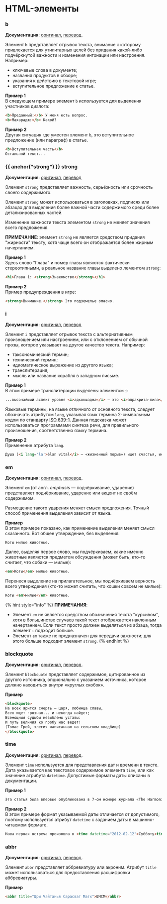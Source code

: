 # HTML-элементы

### b

**Документация**: [оригинал](https://html.spec.whatwg.org/multipage/text-level-semantics.html#the-b-element), [перевод](http://spec.piraruco.com/html5/text-level-semantics.htm#the-b-element).

Элемент `b` представляет отрывок текста, внимание к которому привлекается для утилитарных целей без придания какой-либо подчёркнутой важности и изменения интонации или настроения. Например:

* ключевые слова в документе;
* названия продуктов в обзоре;
* указания к действию в текстовой игре;
* вступительное предложение к статье.

**Пример 1**\
В следующем примере элемент `b` используется для выделения участников диалога:

```html
<b>Преданный:</b> У меня есть вопрос.
<b>Махарадж:</b> Какой?
```

**Пример 2**\
Другая ситуация где уместен элемент `b`, это вступительное предложение (или параграф) в статье.

```html
<b>Вступительная часть</b>
Остальной текст...
```

### \{{ anchor("strong") \}} **strong**

**Документация**: [оригинал](https://html.spec.whatwg.org/multipage/text-level-semantics.html#the-strong-element), [перевод](http://spec.piraruco.com/html5/text-level-semantics.htm#the-b-element)

Элемент `strong` представляет важность, серьёзность или срочность своего содержимого.

Элемент `strong` может использоваться в заголовках, подписях или абзацах для выделения более важной части содержимого среди более детализированных частей.

Изменение важности текста элементом `strong` не меняет значения всего предложения.

**ПРИМЕЧАНИЕ**: элемент `strong` не является средством придания "жирности" тексту, хотя чаще всего он отображается более жирным начертанием.

**Пример 1**\
Здесь слово "Глава" и номер главы являются фактически стереотипными, а реальное название главы выделено лементом `strong`:

```html
<h1>Глава 1: <strong>Знакомство</strong></h1>
```

**Пример 2**\
Пример предупреждения в игре:

```html
<strong>Внимание.</strong> Это подземелье опасно.
```

### **i**

**Документация**: [оригинал](https://html.spec.whatwg.org/multipage/text-level-semantics.html#the-i-element), [перевод](http://spec.piraruco.com/html5/text-level-semantics.htm#the-i-element)

Элемент `i` представляет отрывок текста c альтернативным произношением или настроением, или с отклонением от обычной прозы, которое указывает на другое качество текста. Например:

* таксономический термин;
* технический термин;
* идиоматическое выражение из другого языка;
* транслитерация;
* мысль или название корабля в западном письме.

**Пример 1**\
В этом примере транслитерации выделены элементом `i`:

```html
...высочайший аспект уровня <i>адхокшаджа</i> — это <i>апракрита-лила</i> Кришны...
```

Языковые термины, на языке отличного от основного текста, следует обозначать атрибутом `lang`, указывая язык термина 2-символьным кодом по стандарту [ISO 639-1](https://en.wikipedia.org/wiki/List\_of\_ISO\_639-1\_codes). Данная подсказка может использоваться программами синтеза речи, для правильного произношения, соответственно языку термина.

**Пример 2**\
Применение атрибута `lang`.

```html
Душа (<i lang='la'>élan vital</i> — «жизненный порыв») ищет счастья, исполненности желаний.
```

### **em**

**Документация**: [оригинал](https://html.spec.whatwg.org/multipage/text-level-semantics.html#the-em-element), [перевод](http://spec.piraruco.com/html5/text-level-semantics.htm#the-em-element).

Элемент `em` (от англ. _emphasis_ — подчёркивание, ударение) представляет подчёркивание, ударение или акцент не своём содержимом.

Размещение такого ударения меняет смысл предложения. Точный способ применения выделения зависит от языка.

**Пример**\
В этом примере показано, как применение выделения меняет смысл сказанного. Вот общее утверждение, без выделения:

```
Коты милые животные.
```

Далее, выделяя первое слово, мы подчёркиваем, какие именно животные являются предметом обсуждения (может быть, кто-то считает, что собаки — милые):

```html
<em>Коты</em> милые животные.
```

Перенеся выделение на прилагательное, мы подчёркиваем верность всего утверждения (кто-то может считать, что кошки совсем не милые):

```html
Коты <em>милые</em> животные.
```

{% hint style="info" %}
**ПРИМЕЧАНИЯ**:

* Элемент `em` не является средством обозначения текста "курсивом", хотя в большинстве случаев такой текст отображается наклонным начертанием. Если текст просто должен выделяться из абзаца, тогда элемент `i` подходит больше.
* Элемент `em` также не предназначен для передачи важности; для этого больше подходит элемент `strong`.
{% endhint %}

### **blockquote**

**Документация**: [оригинал](https://html.spec.whatwg.org/multipage/grouping-content.html#the-blockquote-element), [перевод](http://spec.piraruco.com/html5/grouping-content.htm#the-blockquote-element).

Элемент `blockquote` представляет содержимое, цитированное из другого источника, опционально с указанием источника, которое должно находиться внутри «круглых скобок».

**Пример**

```html
<blockquote>
На всех ярится смерть — царя, любимца славы,
Всех ищет грозная... и некогда найдет;
Всемощныя судьбы незыблемы уставы:
И путь величия ко гробу нас ведет!
(Томас Грей, элегия написанная на сельском кладбище)
</blockquote>
```

### **time**

**Документация**: [оригинал](https://html.spec.whatwg.org/multipage/text-level-semantics.html#the-time-element), [перевод](http://spec.piraruco.com/html5/text-level-semantics.htm#the-time-element).

Элемент `time` используется для представления дат и времени в тексте. Дата указывается как текстовое содержимое элемента `time`, или как значение атрибута `datetime`. Допустимые форматы даты описаны в документации.

**Пример 1**

```html
Эта статья была впервые опубликована в 7-ом номере журнала «The Harmonist» в <time>1936</time> году.
```

**Пример 2**\
В этом примере формат указываемой даты отличается от допустимого, поэтому используется атрибут `datetime` с заданием даты в машинно-читаемом формате.

```html
Наша первая встреча произошла в <time datetime="2012-02-12">Субботу<time>
```

### **abbr**

**Документация**: [оригинал](https://html.spec.whatwg.org/multipage/text-level-semantics.html#the-abbr-element), [перевод](http://spec.piraruco.com/html5/text-level-semantics.htm#the-abbr-element).

Элемент `abbr` представляет аббревиатуру или акроним. Атрибут `title` может использоваться для предоставления расшифровки аббревиатуры.

**Пример**

```html
<abbr title="Шри Чайтанья Сарасват Матх">ШЧСМ</abbr>
```
